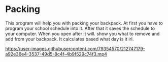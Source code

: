 # Packing
This program will help you with packing your backpack.
At first you have to program your school schedule into it.
After that it saves the schedule to your computer.
When you open after it will.
show you what to remove and add from your backpack.
It calculates based what day is it irl.

https://user-images.githubusercontent.com/79354570/212747179-a92e36e4-3537-49d5-8c4f-4b9f529c74f3.mp4
